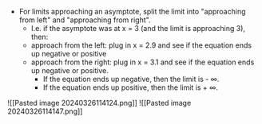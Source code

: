 - For limits approaching an asymptote, split the limit into "approaching from left" and "approaching from right".
	- I.e. if the asymptote was at x = 3 (and the limit is approaching 3), then:
	- approach from the left: plug in x = 2.9 and see if the equation ends up negative or positive
	- approach from the right: plug in x = 3.1 and see if the equation ends up negative or positive.
		- If the equation ends up negative, then the limit is - ∞.
		- If the equation ends up positive, then the limit is + ∞.


![[Pasted image 20240326114124.png]]
![[Pasted image 20240326114147.png]]